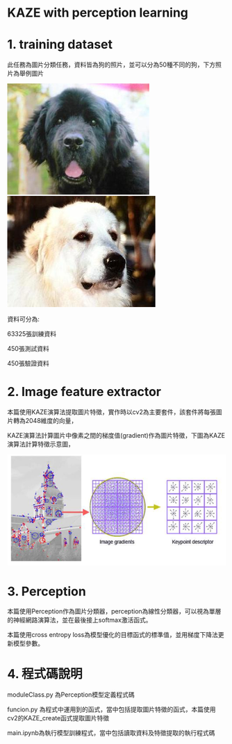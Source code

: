 # KAZE with perception learning

# 1.  training dataset
此任務為圖片分類任務，資料皆為狗的照片，並可以分為50種不同的狗，下方照片為舉例圖片

![n02111277_160](https://github.com/ss9636970/KAZE-perception_learning/blob/main/readme/n02111277_160.JPEG)![n02111277_160](https://github.com/ss9636970/KAZE-perception_learning/blob/main/readme/n02111500_113.jpg)



資料可分為:

63325張訓練資料

450張測試資料

450張驗證資料



# 2. Image feature extractor
本篇使用KAZE演算法提取圖片特徵，實作時以cv2為主要套件，該套件將每張圖片轉為2048維度的向量，

KAZE演算法計算圖片中像素之間的梯度值(gradient)作為圖片特徵，下圖為KAZE演算法計算特徵示意圖，

![KAZE](https://github.com/ss9636970/KAZE-perception_learning/blob/main/readme/KAZE.PNG)

# 3. Perception

本篇使用Perception作為圖片分類器，perception為線性分類器，可以視為單層的神經網路演算法，並在最後接上softmax激活函式。

本篇使用cross entropy loss為模型優化的目標函式的標準值，並用梯度下降法更新模型參數。



# 4. 程式碼說明

moduleClass.py 為Perception模型定義程式碼

funcion.py 為程式中運用到的函式，當中包括提取圖片特徵的函式，本篇使用cv2的KAZE_create函式提取圖片特徵

main.ipynb為執行模型訓練程式，當中包括讀取資料及特徵提取的執行程式碼





